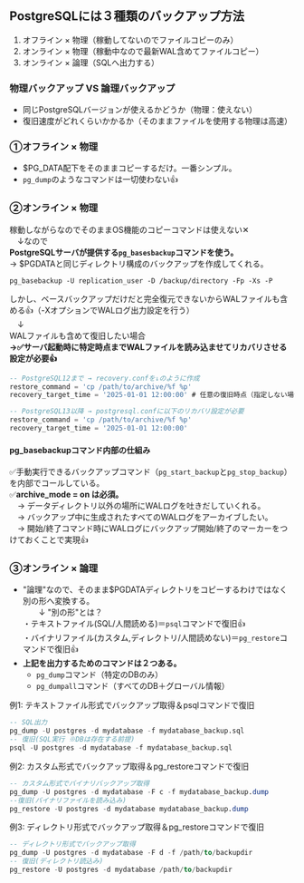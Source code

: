 ## PostgreSQLには３種類のバックアップ方法
1. オフライン × 物理（稼動してないのでファイルコピーのみ）
2. オンライン × 物理（稼動中なので最新WAL含めてファイルコピー）
3. オンライン × 論理（SQLへ出力する）

### 物理バックアップ VS 論理バックアップ
- 同じPostgreSQLバージョンが使えるかどうか（物理：使えない）
- 復旧速度がどれくらいかかるか（そのままファイルを使用する物理は高速）

### ①オフライン × 物理
- $PG_DATA配下をそのままコピーするだけ。一番シンプル。
- `pg_dump`のようなコマンドは一切使わない👍

### ②オンライン × 物理
稼動しながらなのでそのままOS機能のコピーコマンドは使えない✕<br/>
　↓なので<br/>
**PostgreSQLサーバが提供する`pg_basesbackup`コマンドを使う。**<br/>
→ $PGDATAと同じディレクトリ構成のバックアップを作成してくれる。
```
pg_basebackup -U replication_user -D /backup/directory -Fp -Xs -P
```
しかし、ベースバックアップだけだと完全復元できないからWALファイルも含める👍（-XオプションでWALログ出力設定を行う）<br/>
　↓<br/>
WALファイルも含めて復旧したい場合<br/>
**→✅サーバ起動時に特定時点までWALファイルを読み込ませてリカバリさせる設定が必要👍**
```sql
-- PostgreSQL12まで → recovery.confを↓のように作成
restore_command = 'cp /path/to/archive/%f %p'
recovery_target_time = '2025-01-01 12:00:00' # 任意の復旧時点（指定しない場合、最後のWALまで適用）

-- PostgreSQL13以降 → postgresql.confに以下のリカバリ設定が必要
restore_command = 'cp /path/to/archive/%f %p'
recovery_target_time = '2025-01-01 12:00:00'
```

#### pg_basebackupコマンド内部の仕組み
✅手動実行できるバックアップコマンド（`pg_start_backup`と`pg_stop_backup`）を内部でコールしている。<br/>
✅**archive_mode = on は必須。**<br/>
　→ データディレクトリ以外の場所にWALログを吐きだしていくれる。<br/>
　→ バックアップ中に生成されたすべてのWALログをアーカイブしたい。<br/>
　→ 開始/終了コマンド時にWALログにバックアップ開始/終了のマーカーをつけておくことで実現👍

### ③オンライン × 論理
- "論理"なので、そのまま$PGDATAディレクトリをコピーするわけではなく別の形へ変換する。<br/>
　　↓ "別の形"とは？<br/>
  ・テキストファイル(SQL/人間読める)＝`psql`コマンドで復旧👍<br/>
  ・バイナリファイル(カスタム,ディレクトリ/人間読めない)＝`pg_restore`コマンドで復旧👍
- **上記を出力するためのコマンドは２つある。**
  - `pg_dump`コマンド（特定のDBのみ）
  - `pg_dumpall`コマンド（すべてのDB＋グローバル情報）

例1: テキストファイル形式でバックアップ取得＆psqlコマンドで復旧
```sql
-- SQL出力
pg_dump -U postgres -d mydatabase -f mydatabase_backup.sql
-- 復旧(SQL実行 ※DBは存在する前提)
psql -U postgres -d mydatabase -f mydatabase_backup.sql
```

例2: カスタム形式でバックアップ取得＆pg_restoreコマンドで復旧
```sql
-- カスタム形式でバイナリバックアップ取得
pg_dump -U postgres -d mydatabase -F c -f mydatabase_backup.dump
--復旧(バイナリファイルを読み込み)
pg_restore -U postgres -d mydatabase mydatabase_backup.dump
```

例3: ディレクトリ形式でバックアップ取得＆pg_restoreコマンドで復旧
```sql
-- ディレクトリ形式でバックアップ取得
pg_dump -U postgres -d mydatabase -F d -f /path/to/backupdir
-- 復旧(ディレクトリ読込み)
pg_restore -U postgres -d mydatabase /path/to/backupdir
```
